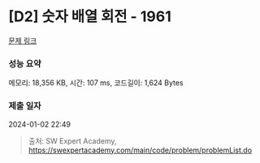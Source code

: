 # [D2] 숫자 배열 회전 - 1961 

[문제 링크](https://swexpertacademy.com/main/code/problem/problemDetail.do?contestProbId=AV5Pq-OKAVYDFAUq) 

### 성능 요약

메모리: 18,356 KB, 시간: 107 ms, 코드길이: 1,624 Bytes

### 제출 일자

2024-01-02 22:49



> 출처: SW Expert Academy, https://swexpertacademy.com/main/code/problem/problemList.do